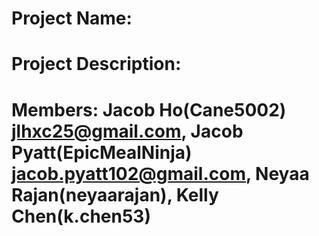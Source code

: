 # Project Name:
# Project Description: 
# Members: Jacob Ho(Cane5002) jlhxc25@gmail.com, Jacob Pyatt(EpicMealNinja) jacob.pyatt102@gmail.com, Neyaa Rajan(neyaarajan), Kelly Chen(k.chen53)
